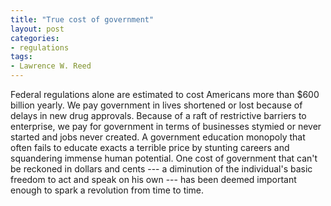 ```yaml
---
title: "True cost of government"
layout: post
categories:
- regulations
tags:
- Lawrence W. Reed
---
```


Federal regulations alone are estimated to cost Americans more than $600 billion yearly. We pay government in lives shortened or lost because of delays in new drug approvals. Because of a raft of restrictive barriers to enterprise, we pay for government in terms of businesses stymied or never started and jobs never created. A government education monopoly that often fails to educate exacts a terrible price by stunting careers and squandering immense human potential. One cost of government that can't be reckoned in dollars and cents --- a diminution of the individual's basic freedom to act and speak on his own --- has been deemed important enough to spark a revolution from time to time.